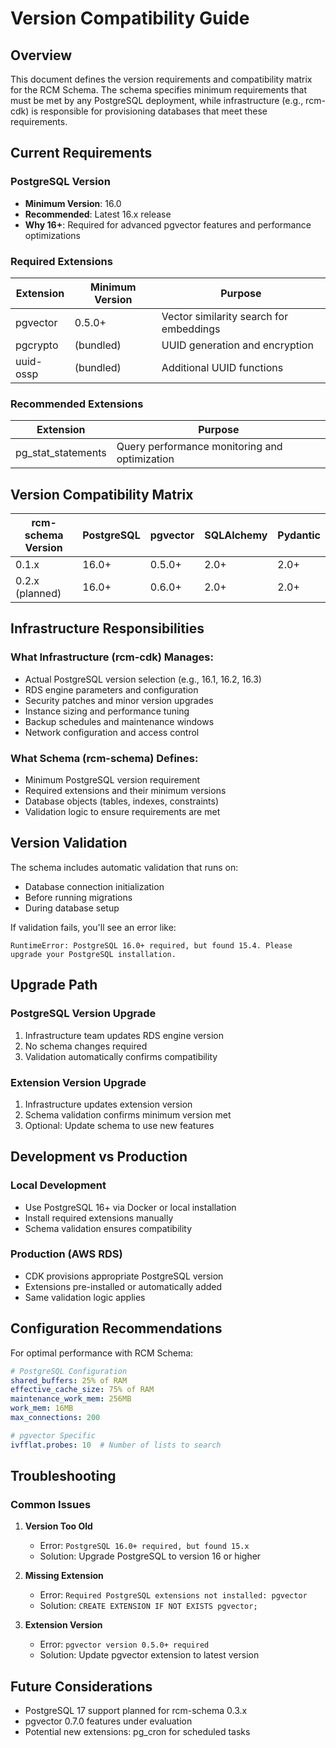 # Version Compatibility Guide

## Overview

This document defines the version requirements and compatibility matrix for the RCM Schema. The schema specifies minimum requirements that must be met by any PostgreSQL deployment, while infrastructure (e.g., rcm-cdk) is responsible for provisioning databases that meet these requirements.

## Current Requirements

### PostgreSQL Version
- **Minimum Version**: 16.0
- **Recommended**: Latest 16.x release
- **Why 16+**: Required for advanced pgvector features and performance optimizations

### Required Extensions
| Extension | Minimum Version | Purpose |
|-----------|----------------|---------|
| pgvector | 0.5.0+ | Vector similarity search for embeddings |
| pgcrypto | (bundled) | UUID generation and encryption |
| uuid-ossp | (bundled) | Additional UUID functions |

### Recommended Extensions
| Extension | Purpose |
|-----------|---------|
| pg_stat_statements | Query performance monitoring and optimization |

## Version Compatibility Matrix

| rcm-schema Version | PostgreSQL | pgvector | SQLAlchemy | Pydantic |
|-------------------|------------|----------|------------|----------|
| 0.1.x | 16.0+ | 0.5.0+ | 2.0+ | 2.0+ |
| 0.2.x (planned) | 16.0+ | 0.6.0+ | 2.0+ | 2.0+ |

## Infrastructure Responsibilities

### What Infrastructure (rcm-cdk) Manages:
- Actual PostgreSQL version selection (e.g., 16.1, 16.2, 16.3)
- RDS engine parameters and configuration
- Security patches and minor version upgrades
- Instance sizing and performance tuning
- Backup schedules and maintenance windows
- Network configuration and access control

### What Schema (rcm-schema) Defines:
- Minimum PostgreSQL version requirement
- Required extensions and their minimum versions
- Database objects (tables, indexes, constraints)
- Validation logic to ensure requirements are met

## Version Validation

The schema includes automatic validation that runs on:
- Database connection initialization
- Before running migrations
- During database setup

If validation fails, you'll see an error like:
```
RuntimeError: PostgreSQL 16.0+ required, but found 15.4. Please upgrade your PostgreSQL installation.
```

## Upgrade Path

### PostgreSQL Version Upgrade
1. Infrastructure team updates RDS engine version
2. No schema changes required
3. Validation automatically confirms compatibility

### Extension Version Upgrade
1. Infrastructure updates extension version
2. Schema validation confirms minimum version met
3. Optional: Update schema to use new features

## Development vs Production

### Local Development
- Use PostgreSQL 16+ via Docker or local installation
- Install required extensions manually
- Schema validation ensures compatibility

### Production (AWS RDS)
- CDK provisions appropriate PostgreSQL version
- Extensions pre-installed or automatically added
- Same validation logic applies

## Configuration Recommendations

For optimal performance with RCM Schema:

```yaml
# PostgreSQL Configuration
shared_buffers: 25% of RAM
effective_cache_size: 75% of RAM
maintenance_work_mem: 256MB
work_mem: 16MB
max_connections: 200

# pgvector Specific
ivfflat.probes: 10  # Number of lists to search
```

## Troubleshooting

### Common Issues

1. **Version Too Old**
   - Error: `PostgreSQL 16.0+ required, but found 15.x`
   - Solution: Upgrade PostgreSQL to version 16 or higher

2. **Missing Extension**
   - Error: `Required PostgreSQL extensions not installed: pgvector`
   - Solution: `CREATE EXTENSION IF NOT EXISTS pgvector;`

3. **Extension Version**
   - Error: `pgvector version 0.5.0+ required`
   - Solution: Update pgvector extension to latest version

## Future Considerations

- PostgreSQL 17 support planned for rcm-schema 0.3.x
- pgvector 0.7.0 features under evaluation
- Potential new extensions: pg_cron for scheduled tasks